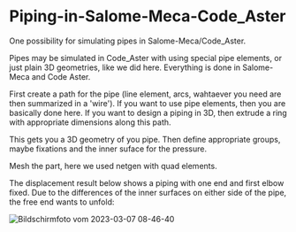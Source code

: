 # Piping-in-Salome-Meca-Code_Aster
One possibility for simulating pipes in Salome-Meca/Code_Aster.

Pipes may be simulated in Code_Aster with using special pipe elements, or just plain 3D geometries, like we did here. Everything is done in Salome-Meca and Code Aster.

First create a path for the pipe (line element, arcs, wahtaever you need are then summarized in a 'wire'). If you want to use pipe elements, then you are basically done here. If you want to design a piping in 3D, then extrude a ring with appropriate dimensions along this path. 

This gets you a 3D geometry of you pipe. Then define appropriate groups, maybe fixations and the inner suface for the pressure. 

Mesh the part, here we used netgen with quad elements.

The displacement result below shows a piping with one end and first elbow fixed. Due to the differences of the inner surfaces on either side of the pipe, the free end wants to unfold:

![Bildschirmfoto vom 2023-03-07 08-46-40](https://user-images.githubusercontent.com/89903493/223358472-90062f9c-7799-4f18-b333-f1af676b9e80.png)
